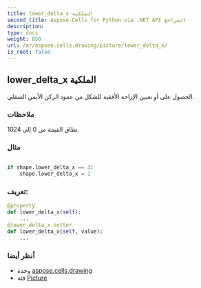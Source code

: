 ```yaml
---
title: lower_delta_x الملكية
second_title: Aspose.Cells for Python via .NET API المراجع
description:
type: docs
weight: 850
url: /ar/aspose.cells.drawing/picture/lower_delta_x/
is_root: false
---
```

##  lower_delta_x الملكية

الحصول على أو تعيين الإزاحة الأفقية للشكل من عمود الركن الأيمن السفلي.

###  ملاحظات

نطاق القيمة من 0 إلى 1024.

###  مثال

```python

if shape.lower_delta_x == 3:
    shape.lower_delta_x = 1

```
###  تعريف:
```python
@property
def lower_delta_x(self):
    ...
@lower_delta_x.setter
def lower_delta_x(self, value):
    ...
```

###  أنظر أيضا
* وحدة [aspose.cells.drawing](../../)
* فئة [Picture](/cells/python-net/ar/aspose.cells.drawing/picture)

